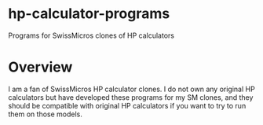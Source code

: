 # hp-calculator-programs
Programs for SwissMicros clones of HP calculators

# Overview
I am a fan of SwissMicros HP calculator clones. I do not own any original HP calculators but have developed these programs for my SM clones, and they should be compatible with original HP calculators if you want to try to run them on those models.
